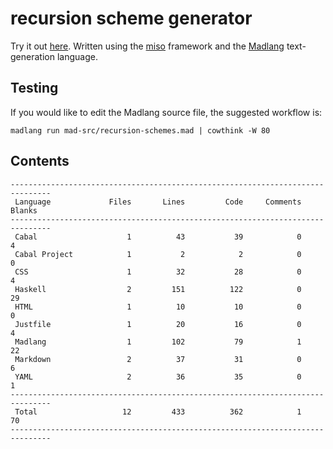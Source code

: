 # recursion scheme generator

Try it out [here](http://vmchale.com/recursion-scheme-generator/index.html).
Written using the [miso](https://haskell-miso.org) framework and the
[Madlang](https://github.com/vmchale/madlang) text-generation language.

## Testing

If you would like to edit the Madlang source file, the suggested workflow is:

```
madlang run mad-src/recursion-schemes.mad | cowthink -W 80
```

## Contents

```
-------------------------------------------------------------------------------
 Language             Files       Lines         Code     Comments       Blanks
-------------------------------------------------------------------------------
 Cabal                    1          43           39            0            4
 Cabal Project            1           2            2            0            0
 CSS                      1          32           28            0            4
 Haskell                  2         151          122            0           29
 HTML                     1          10           10            0            0
 Justfile                 1          20           16            0            4
 Madlang                  1         102           79            1           22
 Markdown                 2          37           31            0            6
 YAML                     2          36           35            0            1
-------------------------------------------------------------------------------
 Total                   12         433          362            1           70
-------------------------------------------------------------------------------
```
